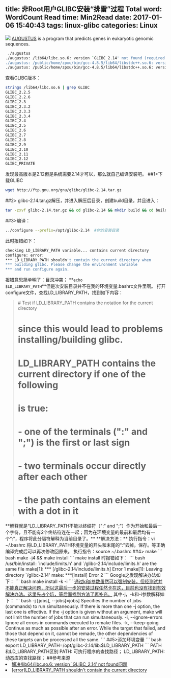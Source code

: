 title: 非Root用户GLIBC安装“排雷”过程
Total word: WordCount
Read time: Min2Read
date: 2017-01-06 15:40:43
tags: linux-glibc
categories: Linux
---
![](http://7xk19o.com1.z0.glb.clouddn.com/AUGUSTUS.png)
<a href="http://bioinf.uni-greifswald.de/augustus/" target="_blank">AUGUSTUS</a> is a program that predicts genes in eukaryotic genomic sequences.
<!--more-->
``` bash
 ./augustus 
./augustus: /lib64/libc.so.6: version `GLIBC_2.14' not found (required by ./augustus)
./augustus: /public/home/zpxu/bin/gcc-4.8.5/lib64/libstdc++.so.6: version `GLIBCXX_3.4.20' not found (required by ./augustus)
./augustus: /public/home/zpxu/bin/gcc-4.8.5/lib64/libstdc++.so.6: version `GLIBCXX_3.4.21' not found (required by ./augustus)
```
查看GLIBC版本：
``` bash
strings /lib64/libc.so.6 | grep GLIBC
GLIBC_2.2.5
GLIBC_2.2.6
GLIBC_2.3
GLIBC_2.3.2
GLIBC_2.3.3
GLIBC_2.3.4
GLIBC_2.4
GLIBC_2.5
GLIBC_2.6
GLIBC_2.7
GLIBC_2.8
GLIBC_2.9
GLIBC_2.10
GLIBC_2.11
GLIBC_2.12
GLIBC_PRIVATE
```
发现最高版本是2.12但是系统需要2.14才可以，那么就自己编译安装吧。
##1>下载GLIBC
``` bash
wget http://ftp.gnu.org/gnu/glibc/glibc-2.14.tar.gz
```
##2> glibc-2.14.tar.gz解压，并进入解压后目录，创建build目录，并且进入：
``` bash
tar -zxvf glibc-2.14.tar.gz && cd glibc-2.14 && mkdir build && cd build
```
##3>编译：
``` bash
../configure --prefix=/opt/glibc-2.14  #你的安装目录
```
此时报错如下：
``` bash
checking LD_LIBRARY_PATH variable... contains current directory
configure: error:
*** LD_LIBRARY_PATH shouldn't contain the current directory when
*** building glibc. Please change the environment variable
*** and run configure again.
```
报错意思简单明了：目录冲突；
**<code>echo $LD_LIBRARY_PATH</code>**但是次安装目录并不在我的环境变量.bashrc文件里啊。
打开configure文件，查找LD_LIBRARY_PATH，找到如下内容：
<blockquote><p>
# Test if LD_LIBRARY_PATH contains the notation for the current directory

# since this would lead to problems installing/building glibc.

# LD_LIBRARY_PATH contains the current directory if one of the following

# is true:

# - one of the terminals (":" and ";") is the first or last sign

# - two terminals occur directly after each other

# - the path contains an element with a dot in it
</p></blockquote>
**解释就是“LD_LIBRARY_PATH不能以终结符（":" and ";"）作为开始和最后一个字符，且不能有2个终结符连在一起；因为在环境变量的最前和最后均有一个“:”，程序将此分隔符解释为当前目录了。**
<i class="fa fa-comments" aria-hidden="true"></i>**解决方法：**
执行指令：vi ~/.bashrc
将LD_LIBRARY_PATH环境变量的开头和末尾的“:”去掉，保存。等正确编译完成后可以再次修改回原来。
执行指令：source ~/.bashrc
##4> make
``` bash	
make -j4 && make install
```
make install 时报错如下：
``` bash
/usr/bin/install: `include/limits.h' and `/glibc-2.14/include/limits.h' are the same file 
make[1]: *** [/glibc-2.14/include/limits.h] Error 1
make[1]: Leaving directory `/glibc-2.14'
make: ***[install] Error 2
```
Google之发现解决办法如下：
``` bash
make install -k -i
```
<a href="#" class="myButton">通过k和i参数虽然可以强制安装，但经测试并不能真正解决问题，所以这最后一步的安装过程任然卡在这，目前也没有找到有效解决办法。这里先占个坑，等后面找到方法了再补充。</a>
其中-j，-k和-i参数解释如下：
``` bash
-j [jobs], --jobs[=jobs]
Specifies the number of jobs (commands) to run simultaneously. If there is more than one -j option, the last one is effective. If the -j option is given without an argument, make will not limit the number of jobs that can run simultaneously.
-i, --ignore-errors
Ignore all errors in commands executed to remake files.
-k, --keep-going
Continue as much as possible after an error. While the target that failed, and those that depend on it, cannot be remade, the other dependencies of these targets can be processed all the same.
```
##5>添加环境变量
``` bash
export LD_LIBRARY_PATH=/opt/glibc-2.14/lib:$LD_LIBRARY_PATH
```
<i class="fa fa-desktop" aria-hidden="true"></i>PATH和LD_LIBRARY_PATH区别
PATH:  可执行程序的查找路径；
LD_LIBRARY_PATH: 动态库的查找路径；
##参考来源
<li><a href="https://blog.liyang.io/301.html" target="_blank">解决/lib64/libc.so.6: version `GLIBC_2.14′ not found问题</a></li>
<li><a href="http://blog.csdn.net/anda0109/article/details/39229597" target="_blank"> [error]LD_LIBRARY_PATH shouldn't contain the current directory</a></li>